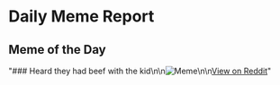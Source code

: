 # Daily Meme Report

## Meme of the Day
"### Heard they had beef with the kid\n\n![Meme](https://i.redd.it/g1jg19w8ugdf1.gif)\n\n[View on Reddit](https://redd.it/1m2d0ql)"
